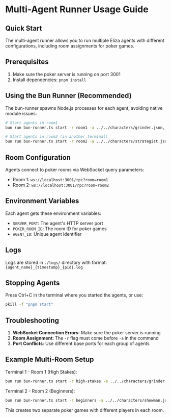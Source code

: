 # Multi-Agent Runner Usage Guide

## Quick Start

The multi-agent runner allows you to run multiple Eliza agents with different configurations, including room assignments for poker games.

## Prerequisites

1. Make sure the poker server is running on port 3001
2. Install dependencies: `pnpm install`

## Using the Bun Runner (Recommended)

The bun-runner spawns Node.js processes for each agent, avoiding native module issues:

```bash
# Start agents in room1
bun run bun-runner.ts start -r room1 -a ../../characters/grinder.json,../../characters/showman.json -p 3200

# Start agents in room2 (in another terminal)
bun run bun-runner.ts start -r room2 -a ../../characters/strategist.json,../../characters/wildcard.json -p 3300
```

## Room Configuration

Agents connect to poker rooms via WebSocket query parameters:
- Room 1: `ws://localhost:3001/rpc?room=room1`
- Room 2: `ws://localhost:3001/rpc?room=room2`

## Environment Variables

Each agent gets these environment variables:
- `SERVER_PORT`: The agent's HTTP server port
- `POKER_ROOM_ID`: The room ID for poker games
- `AGENT_ID`: Unique agent identifier

## Logs

Logs are stored in `./logs/` directory with format: `{agent_name}_{timestamp}_{pid}.log`

## Stopping Agents

Press Ctrl+C in the terminal where you started the agents, or use:
```bash
pkill -f "pnpm start"
```

## Troubleshooting

1. **WebSocket Connection Errors**: Make sure the poker server is running
2. **Room Assignment**: The `-r` flag must come before `-a` in the command
3. **Port Conflicts**: Use different base ports for each group of agents

## Example Multi-Room Setup

Terminal 1 - Room 1 (High Stakes):
```bash
bun run bun-runner.ts start -r high-stakes -a ../../characters/grinder.json,../../characters/veteran.json -p 3200
```

Terminal 2 - Room 2 (Beginners):
```bash
bun run bun-runner.ts start -r beginners -a ../../characters/showman.json,../../characters/wildcard.json -p 3300
```

This creates two separate poker games with different players in each room.